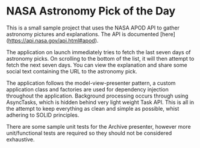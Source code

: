 # NASA Astronomy Pick of the Day

This is a small sample project that uses the NASA APOD API to gather astronomy pictures and explanations. The API is
documented [here] (https://api.nasa.gov/api.html#apod).

The application on launch immediately tries to fetch the last seven days of astronomy picks. On scrolling to the 
bottom of the list, it will then attempt to fetch the next seven days. You can view the explanation and share some 
social text containing the URL to the astronomy pick. 

The application follows the model-view-presenter pattern, a custom application class and factories are used for 
dependency injection throughout the application. Background processing occurs through using AsyncTasks, which is hidden 
behind very light weight Task API. This is all in the attempt to keep everything as clean and simple as possible, whist
adhering to SOLID principles.

There are some sample unit tests for the Archive presenter, however more unit/functional tests are required so they
should not be considered exhaustive.